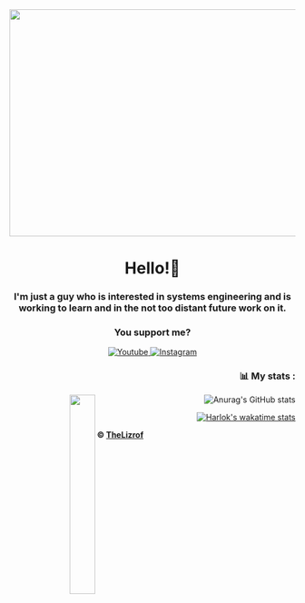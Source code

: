<div id="header" align="center">
  <img src="https://media.giphy.com/media/UrQMGMCuRA62BvVkNP/giphy.gif" width="800" height="400">
    <h1 align="center">Hello!👋</h1>
    <h3 align="center">I'm just a guy who is interested in systems engineering and is working to learn and in the not too distant future work on it.</h3>
    <h3 align="center">You support me?</h3>
  <a href="https://www.youtube.com/channel/UCZuP9e-AhAm1BXrz5ojq5_g">
 <img alt="Youtube" title="Youtube" src="https://img.shields.io/badge/-Youtube-red?style=for-the-badge&logo=youtube&logoColor=white"/>
  </a>
  <a href="https://www.instagram.com/thelizrof/?next=%2F">
 <img alt="Instagram" title="Instagram" src="https://img.shields.io/badge/-Instagram-purple?style=for-the-badge&logo=Instagram&logoColor=white"/>
  </a>
</div>
<div align="right">
  <h3>📊 My stats :</h3>
    <img align="left" src="https://media.giphy.com/media/6cyetttpTEhNqTJ8ZL/giphy.gif" width="30%"> 
  
![Anurag's GitHub stats](https://github-readme-stats.vercel.app/api?username=TheLizrof&show_icons=true&theme=dark)

[![Harlok's wakatime stats](https://github-readme-stats.vercel.app/api/wakatime?username=@TheLizrof)](https://github.com/anuraghazra/github-readme-stats)
  
</div>

**© [TheLizrof](https://github.com/TheLizrof)**
